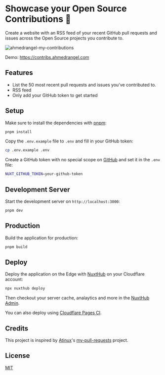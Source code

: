 # Showcase your Open Source Contributions 🤍

Create a website with an RSS feed of your recent GitHub pull requests and issues across the Open Source projects you contribute to.

![ahmedrangel-my-contributions](https://github.com/user-attachments/assets/99547830-88d3-47cc-9c6a-cea5730a6e9b)

Demo: https://contribs.ahmedrangel.com

## Features

- List the 50 most recent pull requests and issues you've contributed to.
- RSS feed
- Only add your GitHub token to get started

## Setup

Make sure to install the dependencies with [pnpm](https://pnpm.io/installation#using-corepack):

```bash
pnpm install
```

Copy the `.env.example` file to `.env` and fill in your GitHub token:

```bash
cp .env.example .env
```

Create a GitHub token with no special scope on [GitHub](https://github.com/settings/personal-access-tokens/new) and set it in the `.env` file:

```bash
NUXT_GITHUB_TOKEN=your-github-token
```

## Development Server

Start the development server on `http://localhost:3000`:

```bash
pnpm dev
```

## Production

Build the application for production:

```bash
pnpm build
```

## Deploy

Deploy the application on the Edge with [NuxtHub](https://hub.nuxt.com) on your Cloudflare account:

```bash
npx nuxthub deploy
```

Then checkout your server cache, analaytics and more in the [NuxtHub Admin](https://admin.hub.nuxt.com).

You can also deploy using [Cloudflare Pages CI](https://hub.nuxt.com/docs/getting-started/deploy#cloudflare-pages-ci).

## Credits

This project is inspired by [Atinux](https://github.com/atinux)'s [my-pull-requests](https://github.com/atinux/my-pull-requests) project.

## License

[MIT](./LICENSE)
